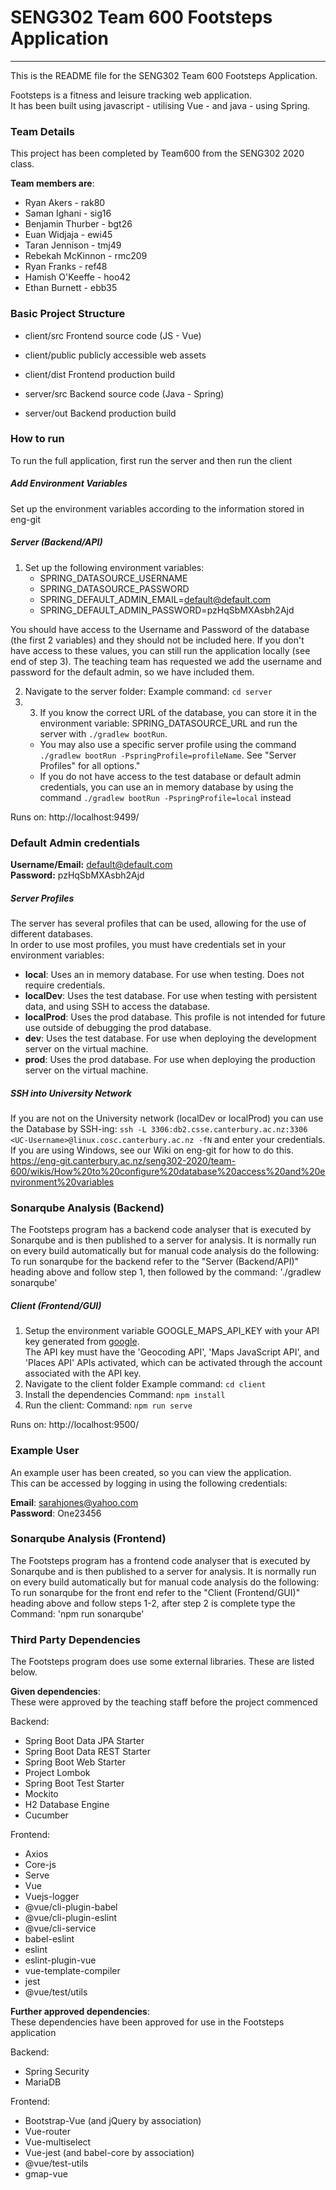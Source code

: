 # SENG302 Team 600 Footsteps Application
-----
This is the README file for the SENG302 Team 600 Footsteps Application.

Footsteps is a fitness and leisure tracking web application.  
It has been built using javascript - utilising Vue - and java - using Spring.

### Team Details
This project has been completed by Team600 from the SENG302 2020 class.

**Team members are**:
- Ryan Akers - rak80
- Saman Ighani - sig16
- Benjamin Thurber - bgt26
- Euan Widjaja - ewi45
- Taran Jennison - tmj49
- Rebekah McKinnon - rmc209
- Ryan Franks - ref48
- Hamish O'Keeffe - hoo42
- Ethan Burnett - ebb35

### Basic Project Structure
- client/src Frontend source code (JS - Vue)
- client/public publicly accessible web assets
- client/dist Frontend production build

- server/src Backend source code (Java - Spring)
- server/out Backend production build

### How to run
To run the full application, first run the server and then run the client
##### Add Environment Variables
Set up the environment variables according to the information stored in eng-git

##### Server (Backend/API)
1. Set up the following environment variables:
    - SPRING_DATASOURCE_USERNAME  
    - SPRING_DATASOURCE_PASSWORD  
    - SPRING_DEFAULT_ADMIN_EMAIL=default@default.com  
    - SPRING_DEFAULT_ADMIN_PASSWORD=pzHqSbMXAsbh2Ajd  

You should have access to the Username and Password of the database (the first 2 variables) 
and they should not be included here.  If you don't have access to these values, you can still 
run the application locally (see end of step 3).  The teaching team has requested we add the username 
and password for the default admin, so we have included them.  

2. Navigate to the server folder: Example command: `cd server`  
3. 3. If you know the correct URL of the database, you can store it in the environment variable: SPRING_DATASOURCE_URL
and run the server with `./gradlew bootRun`. 
    - You may also use a specific server profile using the command `./gradlew bootRun -PspringProfile=profileName`.
See "Server Profiles" for all options."
    - If you do not have access to the test database or default admin credentials, you can use an in memory database by using the command `./gradlew bootRun -PspringProfile=local` instead  

Runs on: http://localhost:9499/

### Default Admin credentials  
**Username/Email:**  default@default.com  
**Password:**  pzHqSbMXAsbh2Ajd  

##### Server Profiles
The server has several profiles that can be used, allowing for the use of different databases.  
In order to use most profiles, you must have credentials set in your environment variables:  
- **local**: Uses an in memory database. For use when testing. Does not require credentials.  
- **localDev**: Uses the test database. For use when testing with persistent data, and using SSH to access the database.  
- **localProd**: Uses the prod database. This profile is not intended for future use outside of debugging the prod database.   
- **dev**: Uses the test database. For use when deploying the development server on the virtual machine.   
- **prod**: Uses the prod database. For use when deploying the production server on the virtual machine.  

##### SSH into University Network
If you are not on the University network (localDev or localProd) you can use the Database by SSH-ing:
`ssh -L 3306:db2.csse.canterbury.ac.nz:3306 <UC-Username>@linux.cosc.canterbury.ac.nz -fN` and enter your credentials.
If you are using Windows, see our Wiki on eng-git for how to do this.
https://eng-git.canterbury.ac.nz/seng302-2020/team-600/wikis/How%20to%20configure%20database%20access%20and%20environment%20variables

### Sonarqube Analysis (Backend)
The Footsteps program has a backend code analyser that is executed by
Sonarqube and is then published to a server for analysis. It is 
normally run on every build automatically but for manual code analysis do the 
following: To run sonarqube for the backend refer to the "Server (Backend/API)" heading
above and follow step 1, then followed by the command: './gradlew sonarqube'

##### Client (Frontend/GUI)
1. Setup the environment variable GOOGLE_MAPS_API_KEY with your API key generated from [google](https://developers.google.com/maps/documentation/javascript/get-api-key).  
The API key must have the 'Geocoding API', 'Maps JavaScript API', and 'Places API' APIs activated, which can be 
activated through the account associated with the API key.
2. Navigate to the client folder
Example command: `cd client`
3. Install the dependencies
Command: `npm install`
4. Run the client:
Command: `npm run serve`

Runs on: http://localhost:9500/

### Example User
An example user has been created, so you can view the application.  
This can be accessed by logging in using the following credentials:

**Email**:  sarahjones@yahoo.com  
**Password**:  One23456

### Sonarqube Analysis (Frontend)
The Footsteps program has a frontend code analyser that is executed by
Sonarqube and is then published to a server for analysis. It is 
normally run on every build automatically but for manual code analysis do the 
following: To run sonarqube for the front end refer to the "Client (Frontend/GUI)" heading
above and follow steps 1-2, after step 2 is complete type the
Command: 'npm run sonarqube'

### Third Party Dependencies
The Footsteps program does use some external libraries. These are listed below.

**Given dependencies**:  
These were approved by the teaching staff before the project commenced

Backend:
- Spring Boot Data JPA Starter
- Spring Boot Data REST Starter
- Spring Boot Web Starter
- Project Lombok
- Spring Boot Test Starter
- Mockito
- H2 Database Engine
- Cucumber

Frontend:
- Axios
- Core-js
- Serve
- Vue
- Vuejs-logger
- @vue/cli-plugin-babel
- @vue/cli-plugin-eslint
- @vue/cli-service
- babel-eslint
- eslint
- eslint-plugin-vue
- vue-template-compiler
- jest
- @vue/test/utils

**Further approved dependencies**:  
These dependencies have been approved for use in the Footsteps application

Backend:
- Spring Security
- MariaDB

Frontend:
- Bootstrap-Vue (and jQuery by association)
- Vue-router
- Vue-multiselect
- Vue-jest (and babel-core by association)
- @vue/test-utils
- gmap-vue
